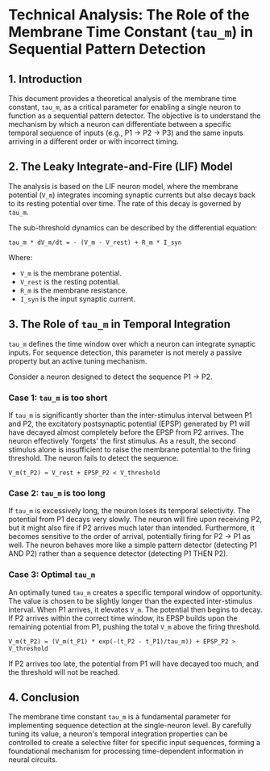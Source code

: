 # Technical Analysis: The Role of the Membrane Time Constant (`tau_m`) in Sequential Pattern Detection

## 1. Introduction

This document provides a theoretical analysis of the membrane time constant, `tau_m`, as a critical parameter for enabling a single neuron to function as a sequential pattern detector. The objective is to understand the mechanism by which a neuron can differentiate between a specific temporal sequence of inputs (e.g., P1 -> P2 -> P3) and the same inputs arriving in a different order or with incorrect timing.

## 2. The Leaky Integrate-and-Fire (LIF) Model

The analysis is based on the LIF neuron model, where the membrane potential (`V_m`) integrates incoming synaptic currents but also decays back to its resting potential over time. The rate of this decay is governed by `tau_m`.

The sub-threshold dynamics can be described by the differential equation:

`tau_m * dV_m/dt = - (V_m - V_rest) + R_m * I_syn`

Where:
- `V_m` is the membrane potential.
- `V_rest` is the resting potential.
- `R_m` is the membrane resistance.
- `I_syn` is the input synaptic current.

## 3. The Role of `tau_m` in Temporal Integration

`tau_m` defines the time window over which a neuron can integrate synaptic inputs. For sequence detection, this parameter is not merely a passive property but an active tuning mechanism.

Consider a neuron designed to detect the sequence P1 -> P2.

### Case 1: `tau_m` is too short

If `tau_m` is significantly shorter than the inter-stimulus interval between P1 and P2, the excitatory postsynaptic potential (EPSP) generated by P1 will have decayed almost completely before the EPSP from P2 arrives. The neuron effectively 'forgets' the first stimulus. As a result, the second stimulus alone is insufficient to raise the membrane potential to the firing threshold. The neuron fails to detect the sequence.

`V_m(t_P2) ≈ V_rest + EPSP_P2 < V_threshold`

### Case 2: `tau_m` is too long

If `tau_m` is excessively long, the neuron loses its temporal selectivity. The potential from P1 decays very slowly. The neuron will fire upon receiving P2, but it might also fire if P2 arrives much later than intended. Furthermore, it becomes sensitive to the order of arrival, potentially firing for P2 -> P1 as well. The neuron behaves more like a simple pattern detector (detecting P1 AND P2) rather than a sequence detector (detecting P1 THEN P2).

### Case 3: Optimal `tau_m`

An optimally tuned `tau_m` creates a specific temporal window of opportunity. The value is chosen to be slightly longer than the expected inter-stimulus interval. When P1 arrives, it elevates `V_m`. The potential then begins to decay. If P2 arrives within the correct time window, its EPSP builds upon the remaining potential from P1, pushing the total `V_m` above the firing threshold.

`V_m(t_P2) = (V_m(t_P1) * exp(-(t_P2 - t_P1)/tau_m)) + EPSP_P2 > V_threshold`

If P2 arrives too late, the potential from P1 will have decayed too much, and the threshold will not be reached.

## 4. Conclusion

The membrane time constant `tau_m` is a fundamental parameter for implementing sequence detection at the single-neuron level. By carefully tuning its value, a neuron's temporal integration properties can be controlled to create a selective filter for specific input sequences, forming a foundational mechanism for processing time-dependent information in neural circuits.
